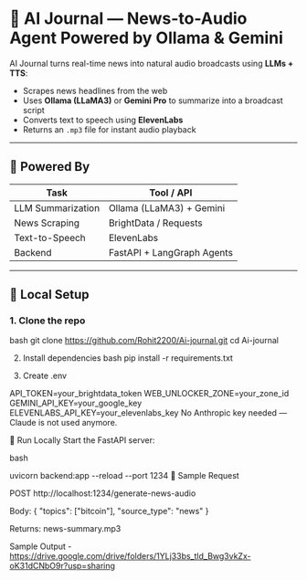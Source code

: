 # 📰 AI Journal — News-to-Audio Agent Powered by Ollama & Gemini

AI Journal turns real-time news into natural audio broadcasts using **LLMs + TTS**:

- Scrapes news headlines from the web
- Uses **Ollama (LLaMA3)** or **Gemini Pro** to summarize into a broadcast script
- Converts text to speech using **ElevenLabs**
- Returns an `.mp3` file for instant audio playback

---

## 🧠 Powered By

| Task              | Tool / API                 |
|-------------------|----------------------------|
| LLM Summarization | Ollama (LLaMA3) + Gemini   |
| News Scraping     | BrightData / Requests      |
| Text-to-Speech    | ElevenLabs                 |
| Backend           | FastAPI + LangGraph Agents |

---

## 🚀 Local Setup

### 1. Clone the repo

bash
git clone https://github.com/Rohit2200/Ai-journal.git
cd Ai-journal


2. Install dependencies
bash
pip install -r requirements.txt


3. Create .env


API_TOKEN=your_brightdata_token
WEB_UNLOCKER_ZONE=your_zone_id
GEMINI_API_KEY=your_google_key
ELEVENLABS_API_KEY=your_elevenlabs_key
No Anthropic key needed — Claude is not used anymore.

🧪 Run Locally
Start the FastAPI server:

bash

uvicorn backend:app --reload --port 1234
🔁 Sample Request

POST http://localhost:1234/generate-news-audio

Body:
{
  "topics": ["bitcoin"],
  "source_type": "news"
}

Returns: news-summary.mp3

Sample Output - https://drive.google.com/drive/folders/1YLj33bs_tld_Bwg3vkZx-oK31dCNbO9r?usp=sharing
